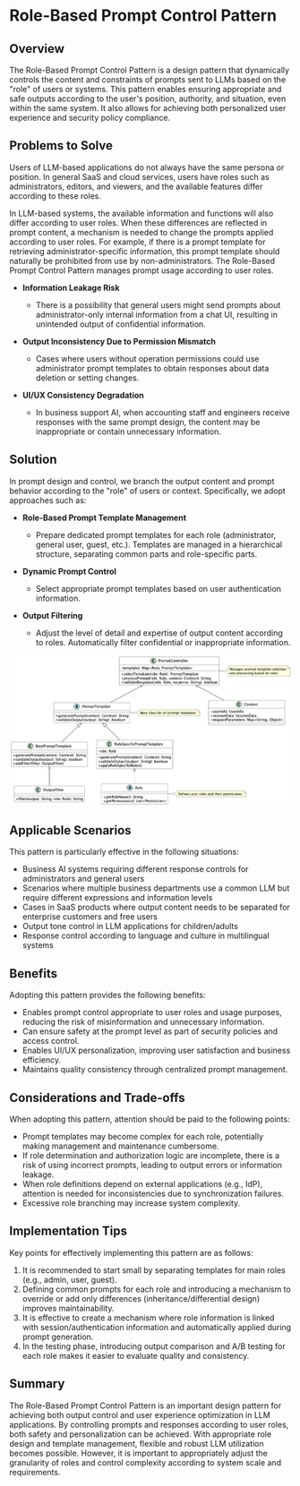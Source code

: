 # Role-Based Prompt Control Pattern

## Overview

The Role-Based Prompt Control Pattern is a design pattern that dynamically controls the content and constraints of prompts sent to LLMs based on the "role" of users or systems. This pattern enables ensuring appropriate and safe outputs according to the user's position, authority, and situation, even within the same system. It also allows for achieving both personalized user experience and security policy compliance.

## Problems to Solve

Users of LLM-based applications do not always have the same persona or position. In general SaaS and cloud services, users have roles such as administrators, editors, and viewers, and the available features differ according to these roles.

In LLM-based systems, the available information and functions will also differ according to user roles. When these differences are reflected in prompt content, a mechanism is needed to change the prompts applied according to user roles. For example, if there is a prompt template for retrieving administrator-specific information, this prompt template should naturally be prohibited from use by non-administrators. The Role-Based Prompt Control Pattern manages prompt usage according to user roles.

- **Information Leakage Risk**
  - There is a possibility that general users might send prompts about administrator-only internal information from a chat UI, resulting in unintended output of confidential information.

- **Output Inconsistency Due to Permission Mismatch**
  - Cases where users without operation permissions could use administrator prompt templates to obtain responses about data deletion or setting changes.
   
- **UI/UX Consistency Degradation**
  - In business support AI, when accounting staff and engineers receive responses with the same prompt design, the content may be inappropriate or contain unnecessary information.
   
## Solution

In prompt design and control, we branch the output content and prompt behavior according to the "role" of users or context. Specifically, we adopt approaches such as:

- **Role-Based Prompt Template Management**
   - Prepare dedicated prompt templates for each role (administrator, general user, guest, etc.). Templates are managed in a hierarchical structure, separating common parts and role-specific parts.

- **Dynamic Prompt Control**
   - Select appropriate prompt templates based on user authentication information.

- **Output Filtering**
   - Adjust the level of detail and expertise of output content according to roles. Automatically filter confidential or inappropriate information.

![img](./uml/images/role_based_prompt_control_pattern.png)

## Applicable Scenarios

This pattern is particularly effective in the following situations:

- Business AI systems requiring different response controls for administrators and general users
- Scenarios where multiple business departments use a common LLM but require different expressions and information levels
- Cases in SaaS products where output content needs to be separated for enterprise customers and free users
- Output tone control in LLM applications for children/adults
- Response control according to language and culture in multilingual systems

## Benefits

Adopting this pattern provides the following benefits:

- Enables prompt control appropriate to user roles and usage purposes, reducing the risk of misinformation and unnecessary information.
- Can ensure safety at the prompt level as part of security policies and access control.
- Enables UI/UX personalization, improving user satisfaction and business efficiency.
- Maintains quality consistency through centralized prompt management.

## Considerations and Trade-offs

When adopting this pattern, attention should be paid to the following points:

- Prompt templates may become complex for each role, potentially making management and maintenance cumbersome.
- If role determination and authorization logic are incomplete, there is a risk of using incorrect prompts, leading to output errors or information leakage.
- When role definitions depend on external applications (e.g., IdP), attention is needed for inconsistencies due to synchronization failures.
- Excessive role branching may increase system complexity.

## Implementation Tips

Key points for effectively implementing this pattern are as follows:

1. It is recommended to start small by separating templates for main roles (e.g., admin, user, guest).
2. Defining common prompts for each role and introducing a mechanism to override or add only differences (inheritance/differential design) improves maintainability.
3. It is effective to create a mechanism where role information is linked with session/authentication information and automatically applied during prompt generation.
4. In the testing phase, introducing output comparison and A/B testing for each role makes it easier to evaluate quality and consistency.

## Summary

The Role-Based Prompt Control Pattern is an important design pattern for achieving both output control and user experience optimization in LLM applications. By controlling prompts and responses according to user roles, both safety and personalization can be achieved. With appropriate role design and template management, flexible and robust LLM utilization becomes possible. However, it is important to appropriately adjust the granularity of roles and control complexity according to system scale and requirements.
